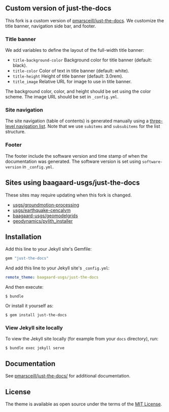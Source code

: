 ## Custom version of just-the-docs

This fork is a custom version of
[pmarsceill/just-the-docs](https://github.com/pmarsceill/just-the-docs). We
customize the title banner, navigation side bar, and footer.

### Title banner

We add variables to define the layout of the full-width title banner:

* `title-background-color` Background color for title banner (default: black).
* `title-color` Color of text in title banner (default: white).
* `title-height` Height of title banner (default: 3.0rem).
* `title_image` Relative URL for image to use in title banner.

The background color, color, and height should be set using the color
scheme. The image URL should be set in `_config.yml`.

### Site navigation

The site navigation (table of contents) is generated manually using a
[three-level navigation list](https://jekyllrb.com/tutorials/navigation/#scenario-4-three-level-navigation-list). Note
that we use `subitems` and `subsubitems` for the list structure.

### Footer

The footer include the software version and time stamp of when the
documentation was generated. The software version is set using
`software-version` in `_config.yml`.

## Sites using baagaard-usgs/just-the-docs

These sites may require updating when this fork is changed.

* [usgs/groundmotion-processing](https://github.com/usgs/groundmotion-processing)
* [usgs/earthquake-cencalvm](https://github.com/usgs/cencalvm)
* [baagaard-usgs/geomodelgrids](https://github.com/baagaard-usgs/geomodelgrids)
* [geodynamics/pylith_installer](https://github.com/geodynamics/pylith_installer)


## Installation

Add this line to your Jekyll site's Gemfile:

```ruby
gem "just-the-docs"
```

And add this line to your Jekyll site's `_config.yml`:

```yaml
remote_theme: baagaard-usgs/just-the-docs
```

And then execute:

    $ bundle

Or install it yourself as:

    $ gem install just-the-docs

### View Jekyll site locally

To view the Jekyll site locally (for example from your `docs` directory), run:

	$ bundle exec jekyll serve

## Documentation

See [pmarsceill/just-the-docs/](https://pmarsceill.github.io/just-the-docs/) for additional documentation.

## License

The theme is available as open source under the terms of the [MIT License](http://opensource.org/licenses/MIT).
